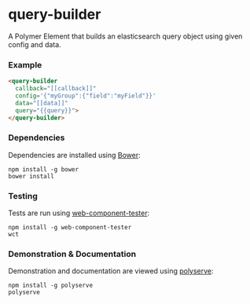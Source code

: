 # query-builder

A Polymer Element that builds an elasticsearch query object using given config and data.

### Example
```html
<query-builder 
  callback="[[callback]]"
  config='{"myGroup":{"field":"myField"}}'
  data="[[data]]"
  query="{{query}}">
</query-builder>
```

### Dependencies

Dependencies are installed using [Bower](http://bower.io/):

    npm install -g bower
    bower install

### Testing

Tests are run using [web-component-tester](https://github.com/Polymer/web-component-tester):

    npm install -g web-component-tester
    wct

### Demonstration & Documentation

Demonstration and documentation are viewed using [polyserve](https://github.com/PolymerLabs/polyserve):

    npm install -g polyserve
    polyserve

